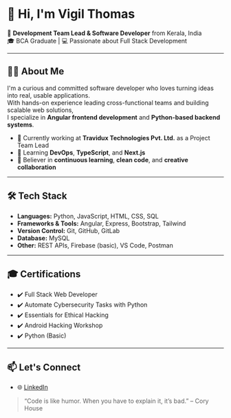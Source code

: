 # 👋 Hi, I'm Vigil Thomas

🚀 **Development Team Lead & Software Developer** from Kerala, India  
🎓 BCA Graduate | 💻 Passionate about Full Stack Development

---

## 🧑‍💻 About Me

I'm a curious and committed software developer who loves turning ideas into real, usable applications.  
With hands-on experience leading cross-functional teams and building scalable web solutions,  
I specialize in **Angular frontend development** and **Python-based backend systems**.

- 🔭 Currently working at **Travidux Technologies Pvt. Ltd.** as a Project Team Lead
- 🌱 Learning **DevOps**, **TypeScript**, and **Next.js**
- 🧠 Believer in **continuous learning**, **clean code**, and **creative collaboration**

---

## 🛠️ Tech Stack

- **Languages:** Python, JavaScript, HTML, CSS, SQL  
- **Frameworks & Tools:** Angular, Express, Bootstrap, Tailwind  
- **Version Control:** Git, GitHub, GitLab  
- **Database:** MySQL  
- **Other:** REST APIs, Firebase (basic), VS Code, Postman

---

## 🎓 Certifications

- ✔️ Full Stack Web Developer  
- ✔️ Automate Cybersecurity Tasks with Python  
- ✔️ Essentials for Ethical Hacking  
- ✔️ Android Hacking Workshop  
- ✔️ Python (Basic)

---

## 📫 Let's Connect

- 🌐 [LinkedIn](https://linkedin.com/in/vigilthomas)

> “Code is like humor. When you have to explain it, it’s bad.” – Cory House
